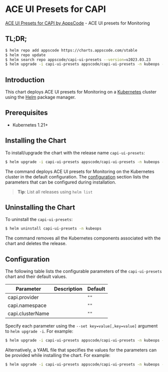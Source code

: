 # ACE UI Presets for CAPI

[ACE UI Presets for CAPI by AppsCode](https://github.com/bytebuilders) - ACE UI presets for Monitoring

## TL;DR;

```bash
$ helm repo add appscode https://charts.appscode.com/stable
$ helm repo update
$ helm search repo appscode/capi-ui-presets --version=v2023.03.23
$ helm upgrade -i capi-ui-presets appscode/capi-ui-presets -n kubeops --create-namespace --version=v2023.03.23
```

## Introduction

This chart deploys ACE UI presets for Monitoring on a [Kubernetes](http://kubernetes.io) cluster using the [Helm](https://helm.sh) package manager.

## Prerequisites

- Kubernetes 1.21+

## Installing the Chart

To install/upgrade the chart with the release name `capi-ui-presets`:

```bash
$ helm upgrade -i capi-ui-presets appscode/capi-ui-presets -n kubeops --create-namespace --version=v2023.03.23
```

The command deploys ACE UI presets for Monitoring on the Kubernetes cluster in the default configuration. The [configuration](#configuration) section lists the parameters that can be configured during installation.

> **Tip**: List all releases using `helm list`

## Uninstalling the Chart

To uninstall the `capi-ui-presets`:

```bash
$ helm uninstall capi-ui-presets -n kubeops
```

The command removes all the Kubernetes components associated with the chart and deletes the release.

## Configuration

The following table lists the configurable parameters of the `capi-ui-presets` chart and their default values.

|    Parameter     | Description |     Default     |
|------------------|-------------|-----------------|
| capi.provider    |             | <code>""</code> |
| capi.namespace   |             | <code>""</code> |
| capi.clusterName |             | <code>""</code> |


Specify each parameter using the `--set key=value[,key=value]` argument to `helm upgrade -i`. For example:

```bash
$ helm upgrade -i capi-ui-presets appscode/capi-ui-presets -n kubeops --create-namespace --version=v2023.03.23 --set -- generate from values file --
```

Alternatively, a YAML file that specifies the values for the parameters can be provided while
installing the chart. For example:

```bash
$ helm upgrade -i capi-ui-presets appscode/capi-ui-presets -n kubeops --create-namespace --version=v2023.03.23 --values values.yaml
```
